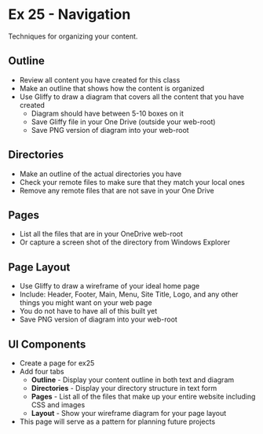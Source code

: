 # Ex 25 - Navigation

Techniques for organizing your content.

## Outline
* Review all content you have created for this class
* Make an outline that shows how the content is organized
* Use Gliffy to draw a diagram that covers all the content that you have created
    * Diagram should have between 5-10 boxes on it
    * Save Gliffy file in your One Drive (outside your web-root)
    * Save PNG version of diagram into your web-root

## Directories
* Make an outline of the actual directories you have
* Check your remote files to make sure that they match your local ones
* Remove any remote files that are not save in your One Drive

## Pages
* List all the files that are in your OneDrive web-root
* Or capture a screen shot of the directory from Windows Explorer

## Page Layout
* Use Gliffy to draw a wireframe of your ideal home page
* Include: Header, Footer, Main, Menu, Site Title, Logo, and any other
things you might want on your web page
* You do not have to have all of this built yet
* Save PNG version of diagram into your web-root

## UI Components
* Create a page for ex25
* Add four tabs
    * **Outline** - Display your content outline in both text and diagram
    * **Directories** - Display your directory structure in text form
    * **Pages** - List all of the files that make up your entire website
    including CSS and images
    * **Layout** - Show your wireframe diagram for your page layout
* This page will serve as a pattern for planning future projects
